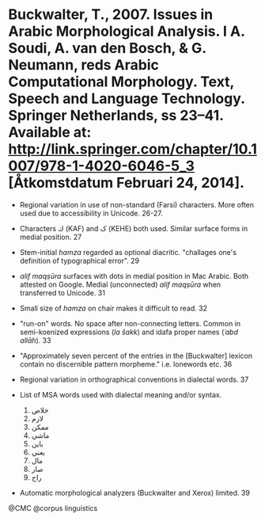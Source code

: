 # Buckwalter, T., 2007. Issues in Arabic Morphological Analysis. I A. Soudi, A. van den Bosch, & G. Neumann, reds Arabic Computational Morphology. Text, Speech and Language Technology. Springer Netherlands, ss 23–41. Available at: http://link.springer.com/chapter/10.1007/978-1-4020-6046-5_3 [Åtkomstdatum Februari 24, 2014].

- Regional variation in use of non-standard (Farsi) characters. More often used due to accessibility in Unicode. 26-27.

- Characters ك (KAF) and ک (KEHE) both used. Similar surface forms in medial position. 27

- Stem-initial *hamza* regarded as optional diacritic. "challages one's definition of typographical error". 29

- *alif maqṣūra* surfaces with dots in medial position in Mac Arabic. Both attested on Google. Medial (unconnected) *alif maqṣūra* when transferred to Unicode. 31

- Small size of *hamza* on chair makes it difficult to read. 32

- "run-on" words. No space after non-connecting letters. Common in semi-koenized expressions (*la šakk*) and idafa proper names (*ʿabd allāh*). 33

- "Approximately seven percent of the entries in the [Buckwalter] lexicon contain no discernible pattern morpheme." i.e. lonewords etc. 36

- Regional variation in orthographical conventions in dialectal words. 37

- List of MSA words used with dialectal meaning and/or syntax.
	1. خلاص
	2. لازم
	3. ممكن
	4. ماشي
	5. باين
	6. يعني
	7. مال
	8. صار
	9. راح

- Automatic morphological analyzers (Buckwalter and Xerox) limited. 39

@CMC
@corpus linguistics
